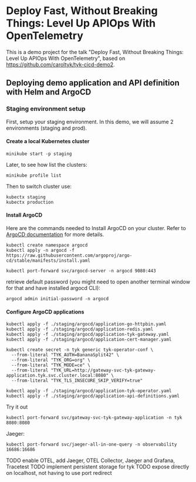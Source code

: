 # Deploy Fast, Without Breaking Things: Level Up APIOps With OpenTelemetry

This is a demo project for the talk "Deploy Fast, Without Breaking Things: Level Up APIOps With OpenTelemetry", based on https://github.com/caroltyk/tyk-cicd-demo2.


## Deploying demo application and API definition with Helm and ArgoCD

### Staging environment setup

First, setup your staging environment. In this demo, we will assume 2 environments (staging and prod).

#### Create a local Kubernetes cluster

```
minikube start -p staging
```

Later, to see how list the clusters:
```
minikube profile list
```

Then to switch cluster use:
```
kubectx staging
kubectx production
```

#### Install ArgoCD

Here are the commands needed to Install ArgoCD on your cluster. Refer to [ArgoCD documentation](https://argo-cd.readthedocs.io/en/stable/getting_started/) for more details. 

```
kubectl create namespace argocd
kubectl apply -n argocd -f https://raw.githubusercontent.com/argoproj/argo-cd/stable/manifests/install.yaml
```

```
kubectl port-forward svc/argocd-server -n argocd 9080:443
```

retrieve default password (you might need to open another terminal window for that and have installed argocd CLI):

```
argocd admin initial-password -n argocd
```


#### Configure ArgoCD applications

```
kubectl apply -f ./staging/argocd/application-go-httpbin.yaml
kubectl apply -f ./staging/argocd/application-redis.yaml
kubectl apply -f ./staging/argocd/application-tyk-gateway.yaml
kubectl apply -f ./staging/argocd/application-cert-manager.yaml
```

```
kubectl create secret -n tyk generic tyk-operator-conf \
  --from-literal "TYK_AUTH=BananaSplit42" \
  --from-literal "TYK_ORG=org" \
  --from-literal "TYK_MODE=ce" \
  --from-literal "TYK_URL=http://gateway-svc-tyk-gateway-application.tyk.svc.cluster.local:8080" \
  --from-literal "TYK_TLS_INSECURE_SKIP_VERIFY=true"
```

```
kubectl apply -f ./staging/argocd/application-tyk-operator.yaml
kubectl apply -f ./staging/argocd/application-api-definitions.yaml
```

Try it out

```
kubectl port-forward svc/gateway-svc-tyk-gateway-application -n tyk 8080:8080
```

Jaeger:

```
kubectl port-forward svc/jaeger-all-in-one-query -n observability 16686:16686
```


TODO enable OTEL, add Jaeger, OTEL Collector, Jaeger and Grafana, Tracetest
TODO implement persistent storage for tyk
TODO expose directly on localhost, not having to use port redirect
